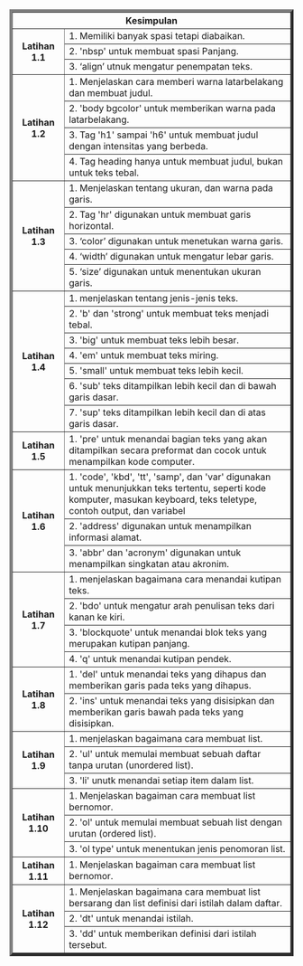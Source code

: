 <table border="5" cellspasing="5" cellpadding="6" align="center">
            <tr>
                <th colspan="2">Kesimpulan</th>
            </tr>
            <tr>
                <th rowspan="3">Latihan 1.1</th>
                <td>1. Memiliki banyak spasi tetapi diabaikan.</td>
            </tr>
            <tr>
                <td>2. 'nbsp' untuk membuat spasi Panjang.</td>
            </tr>
            <tr>
                <td>3. ‘align’ utnuk mengatur penempatan teks.</td>
            </tr>
            <tr>
                <th rowspan="4">Latihan 1.2</th>
                <td>1. Menjelaskan cara memberi warna latarbelakang dan membuat judul.</td>
            </tr>
            <tr>
                <td>2. 'body bgcolor' untuk memberikan warna pada latarbelakang.</td>
            </tr>
            <tr>
                <td>3. Tag 'h1' sampai 'h6' untuk membuat judul dengan intensitas yang berbeda.</td>
            </tr>
            <tr>
                <td>4. Tag heading hanya untuk membuat judul, bukan untuk teks tebal.</td>
            </tr>
            <tr>
                <th rowspan="5">Latihan 1.3</th>
                <td>1. Menjelaskan tentang ukuran, dan warna pada garis.</td>
            </tr>
            <tr>
                <td>2. Tag 'hr' digunakan untuk membuat garis horizontal.</td>
            </tr>
            <tr>
                <td>3. ‘color’ digunakan untuk menetukan warna garis.</td>
            </tr>
            <tr>
                <td>4. ‘width’ digunakan untuk mengatur lebar garis.</td>
            </tr>
            <tr>
                <td>5. ‘size’ digunakan untuk menentukan ukuran garis.</td>
            </tr>
            <tr>
                <th rowspan="7">Latihan 1.4</th>
                <td>1. menjelaskan tentang jenis-jenis teks.</td>
            </tr>
            <tr>
                <td>2. 'b' dan 'strong' untuk membuat teks menjadi tebal.</td>
            </tr>
            <tr>
                <td>3. 'big' untuk membuat teks lebih besar.</td>
            </tr>
            <tr>
                <td>4. 'em' untuk membuat teks miring.</td>
            </tr>
            <tr>
                <td>5. 'small' untuk membuat teks lebih kecil.</td>
            </tr>
            <tr>
                <td>6. 'sub' teks ditampilkan lebih kecil dan di bawah garis dasar.</td>
            </tr>
            <tr>
                <td>7. 'sup' teks ditampilkan lebih kecil dan di atas garis dasar.</td>
            </tr>
            <tr>
                <th>Latihan 1.5</th>
                <td>1. 'pre' untuk menandai bagian teks yang akan ditampilkan secara preformat dan cocok untuk <br> menampilkan kode computer.</td>
            </tr>
            <tr>
                <th rowspan="3">Latihan 1.6</th>
                <td>1. 'code', 'kbd', 'tt', 'samp', dan 'var' digunakan untuk menunjukkan  teks tertentu, seperti kode <br> komputer, masukan keyboard, teks teletype, contoh output, dan variabel</td>
            </tr>
            <tr>
                <td>2. 'address' digunakan untuk menampilkan informasi alamat.</td>
            </tr>
            <tr>
                <td>3. 'abbr' dan 'acronym' digunakan untuk menampilkan singkatan atau akronim.</td>
            </tr>
            <tr>
                <th rowspan="4">Latihan 1.7</th>
                <td>1. menjelaskan bagaimana cara menandai kutipan teks.</td>
            </tr>
            <tr>
                <td>2. 'bdo' untuk mengatur arah penulisan teks dari kanan ke kiri.</td>
            </tr>
            <tr>
                <td>3. 'blockquote' untuk menandai blok teks yang merupakan kutipan panjang.</td>
            </tr>
            <tr>
                <td>4. 'q' untuk menandai kutipan pendek.</td>
            </tr>
            <tr>
                <th rowspan="2">Latihan 1.8</th>
                <td>1. 'del' untuk menandai teks yang dihapus dan memberikan garis pada teks yang dihapus.</td>
            </tr>
            <tr>
                <td>2. 'ins' untuk menandai teks yang disisipkan dan memberikan garis bawah pada teks yang disisipkan.</td>
            </tr>
            <tr>
                <th rowspan="3">Latihan 1.9</th>
                <td>1. menjelaskan bagaimana cara membuat list.</td>
            </tr>
            <tr>
                <td>2. 'ul' untuk memulai membuat sebuah daftar tanpa urutan (unordered list).</td>
            </tr>
            <tr>
                <td>3. 'li' unutk menandai setiap item dalam list.</td>
            </tr>
            <tr>
                <th rowspan="3">Latihan 1.10</th>
                <td>1. Menjelaskan bagaiman cara membuat list bernomor.</td>
            </tr>
            <tr>
                <td>2. 'ol' untuk memulai membuat sebuah list dengan urutan (ordered list).</td>
            </tr>
            <tr>
                <td>3. 'ol type' untuk menentukan jenis penomoran list.</td>
            </tr>
            <tr>
                <th>Latihan 1.11</th>
                <td>1. Menjelaskan bagaiman cara membuat list bernomor.</td>
            </tr>
            <tr>
                <th rowspan="3">Latihan 1.12</th>
                <td>1. Menjelaskan bagaimana cara membuat list bersarang dan list definisi dari istilah dalam daftar.</td>
            </tr>
            <tr>
                <td>2. 'dt' untuk menandai istilah.</td>
            </tr>
            <tr>
                <td>3. 'dd' untuk memberikan definisi dari istilah tersebut.</td>
            </tr>
        </table>
